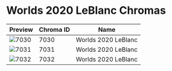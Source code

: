 # Worlds 2020 LeBlanc Chromas

| Preview | Chroma ID | Name |
|---------|-----------|------|
| ![7030](https://raw.communitydragon.org/latest/plugins/rcp-be-lol-game-data/global/default/v1/champion-chroma-images/7/7030.png) | 7030 | Worlds 2020 LeBlanc |
| ![7031](https://raw.communitydragon.org/latest/plugins/rcp-be-lol-game-data/global/default/v1/champion-chroma-images/7/7031.png) | 7031 | Worlds 2020 LeBlanc |
| ![7032](https://raw.communitydragon.org/latest/plugins/rcp-be-lol-game-data/global/default/v1/champion-chroma-images/7/7032.png) | 7032 | Worlds 2020 LeBlanc |